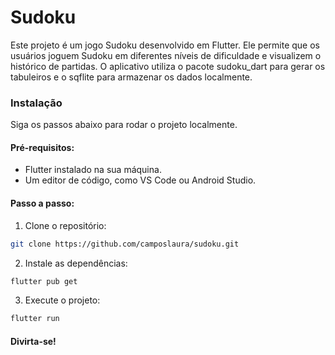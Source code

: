 # Sudoku

Este projeto é um jogo Sudoku desenvolvido em Flutter. Ele permite que os usuários joguem Sudoku em diferentes níveis de dificuldade e visualizem o histórico de partidas. 
O aplicativo utiliza o pacote sudoku_dart para gerar os tabuleiros e o sqflite para armazenar os dados localmente.

### Instalação

Siga os passos abaixo para rodar o projeto localmente.

#### Pré-requisitos:

- Flutter instalado na sua máquina.
- Um editor de código, como VS Code ou Android Studio.

#### Passo a passo:

1. Clone o repositório:

  ```bash
  git clone https://github.com/camposlaura/sudoku.git
  ```

2. Instale as dependências:

  ```bash
  flutter pub get
  ```

3. Execute o projeto:

  ```bash
  flutter run
  ```

#### Divirta-se!
